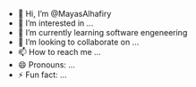 - 👋 Hi, I’m @MayasAlhafiry
- 👀 I’m interested in ...
- 🌱 I’m currently learning software engeneering
- 💞️ I’m looking to collaborate on ...
- 📫 How to reach me ...
- 😄 Pronouns: ...
- ⚡ Fun fact: ...

<!---
MayasAlhafiry/MayasAlhafiry is a ✨ special ✨ repository because its `README.md` (this file) appears on your GitHub profile.
You can click the Preview link to take a look at your changes.
--->
